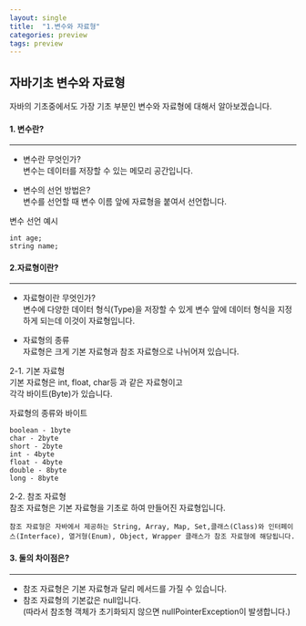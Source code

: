 ```yaml
---
layout: single
title:  "1.변수와 자료형"
categories: preview
tags: preview
---
```



자바기초 변수와 자료형
---

자바의 기초중에서도 가장 기초 부분인 변수와 자료형에 
대해서 알아보겠습니다.


#### 1. 변수란?
---
- 변수란 무엇인가?   
변수는 데이터를 저장할 수 있는 메모리 공간입니다.

- 변수의 선언 방법은?    
변수를 선언할 때 변수 이름 앞에 자료형을 붙여서 선언합니다.


변수 선언 예시
```
int age;
string name;
```

#### 2.자료형이란?
---
- 자료형이란 무엇인가?    
  변수에 다양한 데이터 형식(Type)을 저장할 수 있게 변수 앞에 
  데이터 형식을 지정하게 되는데 이것이 자료형입니다.

- 자료형의 종류   
  자료형은 크게 기본 자료형과 참조 자료형으로 나뉘어져 있습니다.   
  

2-1. 기본 자료형   
기본 자료형은 int, float, char등 과 같은 자료형이고    
각각 바이트(Byte)가 있습니다.

자료형의 종류와 바이트
```
boolean - 1byte
char - 2byte
short - 2byte
int - 4byte
float - 4byte
double - 8byte
long - 8byte
```


2-2. 참조 자료형   
참조 자료형은 기본 자료형을 기초로 하여 만들어진 자료형입니다.   
```
참조 자료형은 자바에서 제공하는 String, Array, Map, Set,클래스(Class)와 인터페이스(Interface), 열거형(Enum), Object, Wrapper 클래스가 참조 자료형에 해당됩니다.   
```

#### 3. 둘의 차이점은?
---
- 참조 자료형은 기본 자료형과 달리 메서드를 가질 수 있습니다.
- 참조 자료형의 기본값은 null입니다.   
  (따라서 참조형 객체가 초기화되지 않으면 nullPointerException이 발생합니다.)

     
   











  


   


 



